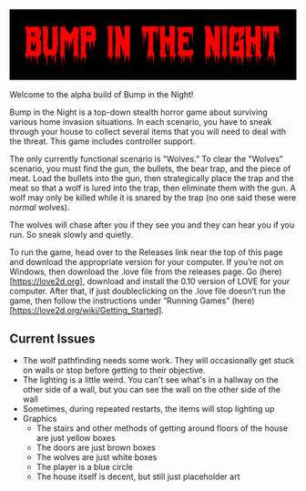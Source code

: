 <img src="https://raw.githubusercontent.com/joedono/Bump-in-the-Night/master/screenshot/02.png" />

Welcome to the alpha build of Bump in the Night!

Bump in the Night is a top-down stealth horror game about surviving various home invasion situations. In each scenario, you have to sneak through your house to collect several items that you will need to deal with the threat. This game includes controller support.

The only currently functional scenario is "Wolves.” To clear the "Wolves" scenario, you must find the gun, the bullets, the bear trap, and the piece of meat. Load the bullets into the gun, then strategically place the trap and the meat so that a wolf is lured into the trap, then eliminate them with the gun. A wolf may only be killed while it is snared by the trap (no one said these were *normal* wolves).

The wolves will chase after you if they see you and they can hear you if you run. So sneak slowly and quietly.

To run the game, head over to the Releases link near the top of this page and download the appropriate version for your computer. If you’re not on Windows, then download the .love file from the releases page. Go (here)[https://love2d.org], download and install the 0.10 version of LOVE for your computer. After that, if just doubleclicking on the .love file doesn’t run the game, then follow the instructions under “Running Games” (here)[https://love2d.org/wiki/Getting_Started].

## Current Issues
* The wolf pathfinding needs some work. They will occasionally get stuck on walls or stop before getting to their objective.
* The lighting is a little weird. You can't see what's in a hallway on the other side of a wall, but you can see the wall on the other side of the wall
* Sometimes, during repeated restarts, the items will stop lighting up
* Graphics
  * The stairs and other methods of getting around floors of the house are just yellow boxes
  * The doors are just brown boxes
  * The wolves are just white boxes
  * The player is a blue circle
  * The house itself is decent, but still just placeholder art